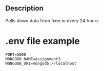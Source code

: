 ## Description

Pulls down data from fixer.io every 24 hours

# .env file example
```
PORT=5000
MONGODB_NAME=assignment3
MONGODB_URI=mongodb://localhost
```
